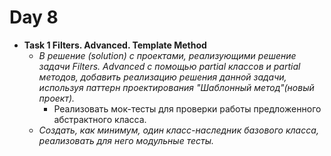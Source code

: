 # Day 8
* **Task 1 Filters. Advanced. Template Method**
  * *В решение (solution) с проектами, реализующими решение задачи Filters. Advanced с помощью  partial классов и partial методов, добавить реализацию решения данной задачи, используя паттерн  проектирования "Шаблонный метод"(новый проект).*
      * Реализовать мок-тесты для проверки работы предложенного абстрактного класса.
  * *Создать, как минимум, один класс-наследник базового класса, реализовать для него модульные  тесты.*
